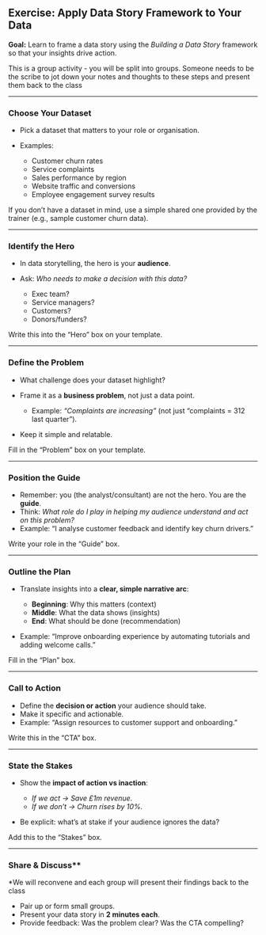 

## **Exercise: Apply Data Story Framework to Your Data**

**Goal:** Learn to frame a data story using the *Building a Data Story* framework so that your insights drive action.

This is a group activity - you will be split into groups. Someone needs to be the scribe to jot down your notes and thoughts to these steps and present them back to the class

---

### **Choose Your Dataset**

* Pick a dataset that matters to your role or organisation.
* Examples:

  * Customer churn rates
  * Service complaints
  * Sales performance by region
  * Website traffic and conversions
  * Employee engagement survey results

If you don’t have a dataset in mind, use a simple shared one provided by the trainer (e.g., sample customer churn data).

---

###  Identify the Hero 

* In data storytelling, the hero is your **audience**.
* Ask: *Who needs to make a decision with this data?*

  * Exec team?
  * Service managers?
  * Customers?
  * Donors/funders?

Write this into the “Hero” box on your template.

---

### **Define the Problem**

* What challenge does your dataset highlight?
* Frame it as a **business problem**, not just a data point.

  * Example: *“Complaints are increasing”* (not just “complaints = 312 last quarter”).
* Keep it simple and relatable.

Fill in the “Problem” box on your template.

---

### **Position the Guide**

* Remember: you (the analyst/consultant) are not the hero. You are the **guide**.
* Think: *What role do I play in helping my audience understand and act on this problem?*
* Example: “I analyse customer feedback and identify key churn drivers.”

Write your role in the “Guide” box.

---

### **Outline the Plan**

* Translate insights into a **clear, simple narrative arc**:

  * **Beginning**: Why this matters (context)
  * **Middle**: What the data shows (insights)
  * **End**: What should be done (recommendation)
* Example: “Improve onboarding experience by automating tutorials and adding welcome calls.”

Fill in the “Plan” box.

---

### **Call to Action**

* Define the **decision or action** your audience should take.
* Make it specific and actionable.
* Example: “Assign resources to customer support and onboarding.”

Write this in the “CTA” box.

---

### **State the Stakes**

* Show the **impact of action vs inaction**:

  * *If we act → Save £1m revenue.*
  * *If we don’t → Churn rises by 10%.*
* Be explicit: what’s at stake if your audience ignores the data?

Add this to the “Stakes” box.

---

### Share & Discuss**

*We will reconvene and each group will present their findings back to the class
* Pair up or form small groups.
* Present your  data story in **2 minutes each**.
* Provide feedback: Was the problem clear? Was the CTA compelling?


